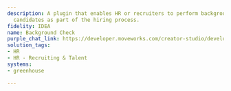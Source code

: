 ```yaml
---
description: A plugin that enables HR or recruiters to perform background checks for
  candidates as part of the hiring process.
fidelity: IDEA
name: Background Check
purple_chat_link: https://developer.moveworks.com/creator-studio/developer-tools/purple-chat/?conversation=%7B%22startTimestamp%22%3A%2211%3A43+AM%22%2C%22messages%22%3A%5B%7B%22parts%22%3A%5B%7B%22richText%22%3A%22I%E2%80%99d+like+to+perform+a+background+check+for+%3Cb%3EJohn+Doe%3C%2Fb%3E.%22%7D%5D%2C%22role%22%3A%22user%22%7D%2C%7B%22parts%22%3A%5B%7B%22richText%22%3A%22Here+are+the+details+for+%3Cb%3EJohn+Doe%3C%2Fb%3E%3A%22%7D%2C%7B%22richText%22%3A%22%3Cul%3E%5Cn++%3Cli%3E%3Cb%3EFull+Name%3A%3C%2Fb%3E+John+Doe%3C%2Fli%3E%5Cn++%3Cli%3E%3Cb%3EPosition+Applied+For%3A%3C%2Fb%3E+Software+Engineer%3C%2Fli%3E%5Cn%3C%2Ful%3E%5CnPlease+confirm+if+these+details+are+correct%2C+and+I%E2%80%99ll+initiate+the+background+check.%22%7D%2C%7B%22buttons%22%3A%5B%7B%22buttonText%22%3A%22Confirm%22%2C%22style%22%3A%22filled%22%7D%2C%7B%22buttonText%22%3A%22Edit+Details%22%2C%22style%22%3A%22outlined%22%7D%2C%7B%22buttonText%22%3A%22Cancel%22%2C%22style%22%3A%22outlined%22%7D%5D%7D%5D%2C%22role%22%3A%22assistant%22%7D%2C%7B%22parts%22%3A%5B%7B%22richText%22%3A%22Yes%2C+the+details+are+correct.%22%7D%5D%2C%22role%22%3A%22user%22%7D%2C%7B%22parts%22%3A%5B%7B%22richText%22%3A%22Thank+you%21+Initiating+the+background+check+for+%3Cb%3EJohn+Doe%3C%2Fb%3E.%22%7D%2C%7B%22richText%22%3A%22Please+hold+on+while+I+process+the+request...%22%7D%5D%2C%22role%22%3A%22assistant%22%7D%2C%7B%22parts%22%3A%5B%7B%22richText%22%3A%22%E2%9C%85+%3Cb%3EBackground+check+initiated%21%3C%2Fb%3E%22%7D%2C%7B%22richText%22%3A%22I%E2%80%99ll+notify+you+once+the+results+are+available.+Let+me+know+if+you+need+anything+else%21%22%7D%5D%2C%22role%22%3A%22assistant%22%7D%5D%7D
solution_tags:
- HR
- HR - Recruiting & Talent
systems:
- greenhouse

---
```

